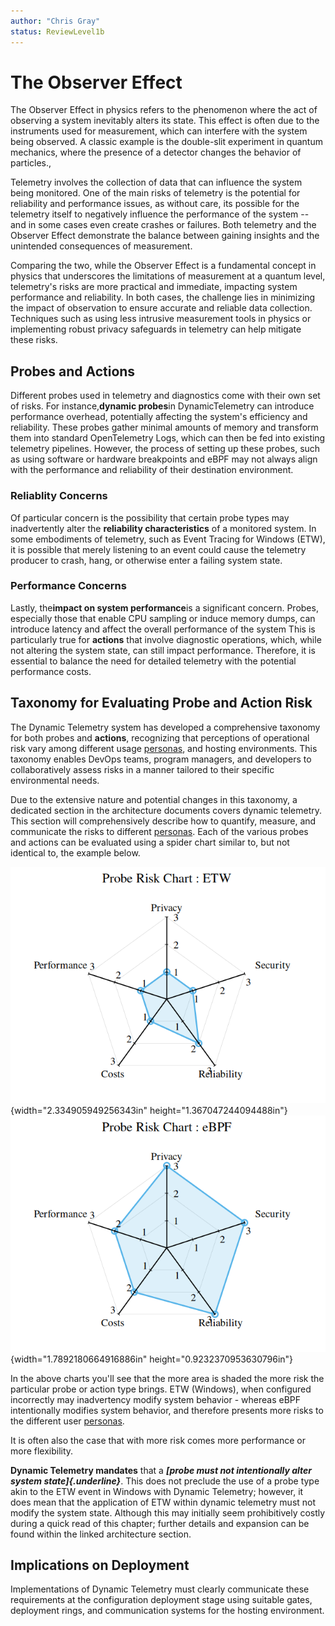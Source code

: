 ```yaml
---
author: "Chris Gray"
status: ReviewLevel1b
---
```


# The Observer Effect

The Observer Effect in physics refers to the phenomenon where the act of
observing a system inevitably alters its state. This effect is often due to the
instruments used for measurement, which can interfere with the system being
observed. A classic example is the double-slit experiment in quantum mechanics,
where the presence of a detector changes the behavior of particles.,

Telemetry involves the collection of data that can influence the system being
monitored. One of the main risks of telemetry is the potential for reliability
and performance issues, as without care, its possible for the telemetry itself
to negatively influence the performance of the system -- and in some cases even
create crashes or failures. Both telemetry and the Observer Effect demonstrate
the balance between gaining insights and the unintended consequences of
measurement.

Comparing the two, while the Observer Effect is a fundamental concept in physics
that underscores the limitations of measurement at a quantum level, telemetry's
risks are more practical and immediate, impacting system performance and
reliability. In both cases, the challenge lies in minimizing the impact of
observation to ensure accurate and reliable data collection. Techniques such as
using less intrusive measurement tools in physics or implementing robust privacy
safeguards in telemetry can help mitigate these risks.

## Probes and Actions

Different probes used in telemetry and diagnostics come with their own set of
risks. For instance,**dynamic probes**in DynamicTelemetry can introduce
performance overhead, potentially affecting the system's efficiency and
reliability. These probes gather minimal amounts of memory and transform them
into standard OpenTelemetry Logs, which can then be fed into existing telemetry
pipelines. However, the process of setting up these probes, such as using
software or hardware breakpoints and eBPF may not always align with the
performance and reliability of their destination environment.

### Reliablity Concerns

Of particular concern is the possibility that certain probe types may
inadvertently alter the **reliability characteristics** of a monitored system.
In some embodiments of telemetry, such as Event Tracing for Windows (ETW), it is
possible that merely listening to an event could cause the telemetry producer to
crash, hang, or otherwise enter a failing system state.

### Performance Concerns

Lastly, the**impact on system performance**is a significant concern. Probes,
especially those that enable CPU sampling or induce memory dumps, can introduce
latency and affect the overall performance of the system This is particularly
true for **actions** that involve diagnostic operations, which, while not
altering the system state, can still impact performance. Therefore, it is
essential to balance the need for detailed telemetry with the potential
performance costs.

## Taxonomy for Evaluating Probe and Action Risk

The Dynamic Telemetry system has developed a comprehensive taxonomy for both
probes and **actions**, recognizing that perceptions of operational risk vary
among different usage [personas](./Personas.Overview.document.md), and hosting
environments. This taxonomy enables DevOps teams, program managers, and
developers to collaboratively assess risks in a manner tailored to their
specific environmental needs.

Due to the extensive nature and potential changes in this taxonomy, a dedicated
section in the architecture documents covers dynamic telemetry. This section
will comprehensively describe how to quantify, measure, and communicate the
risks to different [personas](./Personas.Overview.document.md). Each of the
various probes and actions can be evaluated using a spider chart similar to, but
not identical to, the example below.

![](../orig_media/Risk.ETW.png){width="2.334905949256343in"
height="1.367047244094488in"}
![](../orig_media/Risk.eBPF.png){width="1.7892180664916886in"
height="0.9232370953630796in"}

In the above charts you'll see that the more area is shaded the more risk the
particular probe or action type brings. ETW (Windows), when configured
incorrectly may inadvertency modify system behavior - whereas eBPF intentionally
modifies system behavior, and therefore presents more risks to the different
user [personas](./Personas.Overview.document.md).

It is often also the case that with more risk comes more performance or more
flexibility.

**Dynamic Telemetry mandates** that a ***\[probe must not intentionally alter
system state\]{.underline}***. This does not preclude the use of a probe type
akin to the ETW event in Windows with Dynamic Telemetry; however, it does mean
that the application of ETW within dynamic telemetry must not modify the system
state. Although this may initially seem prohibitively costly during a quick read
of this chapter; further details and expansion can be found within the linked
architecture section.

## Implications on Deployment

Implementations of Dynamic Telemetry must clearly communicate these requirements
at the configuration deployment stage using suitable gates, deployment rings,
and communication systems for the hosting environment.
